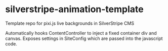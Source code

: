 # silverstripe-animation-template

Template repo for pixi.js live backgrounds in SilverStripe CMS

Automatically hooks ContentController to inject a fixed container div and canvas.
Exposes settings in SiteConfig which are passed into the javascript code.
